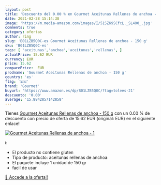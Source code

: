 ```yaml
---
layout: post
title: 'Descuento del 0.00 % en Gourmet Aceitunas Rellenas de anchoa - 1'
date: 2021-02-28 15:14:38
image: 'https://m.media-amazon.com/images/I/51SZK9SCfcL._SL400_.jpg'
comments: true
category: ofertas
author: ring
slug: 'B01LZB5Q0C-es Gourmet Aceitunas Rellenas de anchoa - 150 g'
sku: 'B01LZB5Q0C-es'
tags: [ 'aceitunas','anchoa','aceitunas','rellenas', ]
actualPrice: 15.62 EUR
currency: EUR
price: 15.62
comparePrice:  EUR
prodname: 'Gourmet Aceitunas Rellenas de anchoa - 150 g'
country: 'es'
flag: '🇪🇸'
brand: 'Gourmet'
buyurl: 'https://www.amazon.es/dp/B01LZB5Q0C/?tag=tolees-21'
descuento: '0.00'
average: '15.8842857142858'
---
```


Tienes [Gourmet Aceitunas Rellenas de anchoa - 150 g](https://www.amazon.es/dp/B01LZB5Q0C/?tag=tolees-21) con un 0.00 % de descuento con precio de oferta de 15.62 EUR (original:  EUR) en el siguiente enlace!

[![Gourmet Aceitunas Rellenas de anchoa - 1](https://m.media-amazon.com/images/I/51SZK9SCfcL._SL400_.jpg)](https://www.amazon.es/dp/B01LZB5Q0C/?tag=tolees-21)

ℹ️:

- El producto no contiene gluten
- Tipo de producto: aceitunas rellenas de anchoa
- El paquete incluye 1 unidad de 150 gr
- facil de usar

[🛒 Accede a la oferta!!](https://www.amazon.es/dp/B01LZB5Q0C/?tag=tolees-21)
